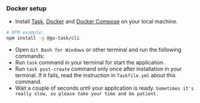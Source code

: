 ### Docker setup

- Install [Task](https://taskfile.dev/installation), [Docker](https://docs.docker.com/engine/install/)
  and [Docker Compose](https://docs.docker.com/compose/install/) on your local machine.

```bash
# NPM example:
npm install -g @go-task/cli
```

- Open `Git Bash for Windows` or other terminal and run the following commands:
- Run `task` command in your terminal for start the application.
- Run `task post-create` command only once after installation in your terminal.
  If it fails, read the instruction in `Taskfile.yml` about this command.
- Wait a couple of seconds until your application is ready.
  `Sometimes it's really slow, so please take your time and be patient.`
